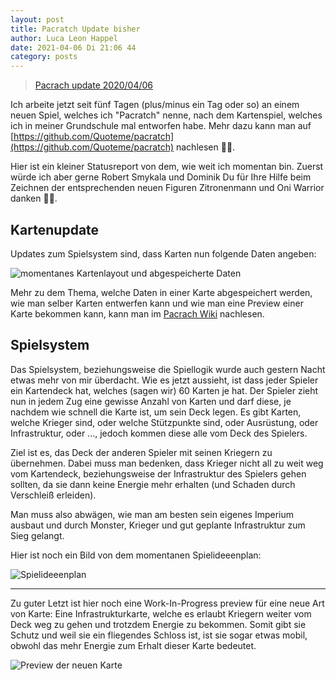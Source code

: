 ```yaml
---
layout: post
title: Pacratch Update bisher
author: Luca Leon Happel
date: 2021-04-06 Di 21:06 44
category: posts
---
```


<blockquote class="imgur-embed-pub" lang="en" data-id="a/a9oSq6x"  >
<a href="//imgur.com/a/a9oSq6x">Pacrach update 2020/04/06</a>
</blockquote>
<script async src="//s.imgur.com/min/embed.js" charset="utf-8"></script>

Ich arbeite jetzt seit fünf Tagen (plus/minus ein Tag oder so) an einem
neuen Spiel, welches ich "Pacratch" nenne, nach dem Kartenspiel,
welches ich in meiner Grundschule mal entworfen habe. Mehr dazu kann
man auf [https://github.com/Quoteme/pacratch](https://github.com/Quoteme/pacratch)
nachlesen 👍🏻.

Hier ist ein kleiner Statusreport von dem, wie weit ich momentan bin.
Zuerst würde ich aber gerne Robert Smykala und Dominik Du für Ihre
Hilfe beim Zeichnen der entsprechenden neuen Figuren Zitronenmann
und Oni Warrior danken 🙏🏻.

## Kartenupdate

Updates zum Spielsystem sind, dass Karten nun folgende Daten angeben:

![momentanes Kartenlayout und abgespeicherte Daten](https://i.imgur.com/eNGu2rf.png)

Mehr zu dem Thema, welche Daten in einer Karte abgespeichert werden,
wie man selber Karten entwerfen kann und wie man eine Preview einer
Karte bekommen kann, kann man im [Pacrach Wiki](https://github.com/Quoteme/pacratch/wiki/How-to-create-a-new-Pacratch)
nachlesen.

## Spielsystem

Das Spielsystem, beziehungsweise die Spiellogik wurde auch gestern
Nacht etwas mehr von mir überdacht. Wie es jetzt aussieht, ist dass
jeder Spieler ein Kartendeck hat, welches (sagen wir) 60 Karten je hat.
Der Spieler zieht nun in jedem Zug eine gewisse Anzahl von Karten und
darf diese, je nachdem wie schnell die Karte ist, um sein Deck legen.
Es gibt Karten, welche Krieger sind, oder welche Stützpunkte sind, oder
Ausrüstung, oder Infrastruktur, oder ..., jedoch kommen diese alle
vom Deck des Spielers.

Ziel ist es, das Deck der anderen Spieler mit seinen Kriegern zu
übernehmen. Dabei muss man bedenken, dass Krieger nicht all zu weit weg
vom Kartendeck, beziehungsweise der Infrastruktur des Spielers gehen
sollten, da sie dann keine Energie mehr erhalten (und Schaden durch
Verschleiß erleiden).

Man muss also abwägen, wie man am besten sein eigenes Imperium ausbaut
und durch Monster, Krieger und gut geplante Infrastruktur zum Sieg
gelangt.

Hier ist noch ein Bild von dem momentanen Spielideeenplan:

![Spielideeenplan](https://i.imgur.com/91asZx9.png)

---

Zu guter Letzt ist hier noch eine Work-In-Progress preview für eine
neue Art von Karte: Eine Infrastrukturkarte, welche es erlaubt Kriegern
weiter vom Deck weg zu gehen und trotzdem Energie zu bekommen.
Somit gibt sie Schutz und weil sie ein fliegendes Schloss ist, ist sie
sogar etwas mobil, obwohl das mehr Energie zum Erhalt dieser Karte
bedeutet.

![Preview der neuen Karte](https://i.imgur.com/1Kew2c0.png)
